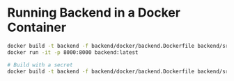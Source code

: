 # Running Backend in a Docker Container

```zsh
docker build -t backend -f backend/docker/backend.Dockerfile backend/src/backend_package
docker run -it -p 8000:8000 backend:latest

# Build with a secret
docker build -t backend -f backend/docker/backend.Dockerfile backend/src/backend_package --build-arg SECRET_KEY=<secret>
```